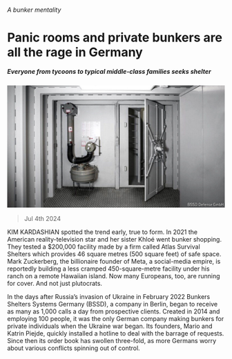###### A bunker mentality

# Panic rooms and private bunkers are all the rage in Germany 

##### Everyone from tycoons to typical middle-class families seeks shelter 

![image](images/20240706_WBP501.jpg) 

> Jul 4th 2024 

KIM KARDASHIAN spotted the trend early, true to form. In 2021 the American reality-television star and her sister Khloé went bunker shopping. They tested a $200,000 facility made by a firm called Atlas Survival Shelters which provides 46 square metres (500 square feet) of safe space. Mark Zuckerberg, the billionaire founder of Meta, a social-media empire, is reportedly building a less cramped 450-square-metre facility under his ranch on a remote Hawaiian island. Now many Europeans, too, are running for cover. And not just plutocrats.

In the days after Russia’s invasion of Ukraine in February 2022 Bunkers Shelters Systems Germany (BSSD), a company in Berlin, began to receive as many as 1,000 calls a day from prospective clients. Created in 2014 and employing 100 people, it was the only German company making bunkers for private individuals when the Ukraine war began. Its founders, Mario and Katrin Piejde, quickly installed a hotline to deal with the barrage of requests. Since then its order book has swollen three-fold, as more Germans worry about various conflicts spinning out of control. 

